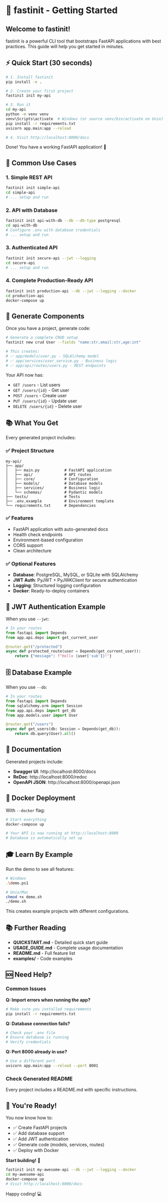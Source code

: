 # 🚀 fastinit - Getting Started

## Welcome to fastinit!

fastinit is a powerful CLI tool that bootstraps FastAPI applications with best practices. This guide will help you get started in minutes.

## ⚡ Quick Start (30 seconds)

```bash
# 1. Install fastinit
pip install -e .

# 2. Create your first project
fastinit init my-api

# 3. Run it
cd my-api
python -m venv venv
venv\Scripts\activate  # Windows (or source venv/bin/activate on Unix)
pip install -r requirements.txt
uvicorn app.main:app --reload

# 4. Visit http://localhost:8000/docs
```

Done! You have a working FastAPI application! 🎉

## 🎯 Common Use Cases

### 1. Simple REST API

```bash
fastinit init simple-api
cd simple-api
# ... setup and run
```

### 2. API with Database

```bash
fastinit init api-with-db --db --db-type postgresql
cd api-with-db
# Configure .env with database credentials
# ... setup and run
```

### 3. Authenticated API

```bash
fastinit init secure-api --jwt --logging
cd secure-api
# ... setup and run
```

### 4. Complete Production-Ready API

```bash
fastinit init production-api --db --jwt --logging --docker
cd production-api
docker-compose up
```

## 🎨 Generate Components

Once you have a project, generate code:

```bash
# Generate a complete CRUD setup
fastinit new crud User --fields "name:str,email:str,age:int"

# This creates:
# ✅ app/models/user.py - SQLAlchemy model
# ✅ app/services/user_service.py - Business logic
# ✅ app/api/routes/users.py - REST endpoints
```

Your API now has:
- `GET /users` - List users
- `GET /users/{id}` - Get user
- `POST /users` - Create user
- `PUT /users/{id}` - Update user
- `DELETE /users/{id}` - Delete user

## 📚 What You Get

Every generated project includes:

### ✅ Project Structure
```
my-api/
├── app/
│   ├── main.py           # FastAPI application
│   ├── api/              # API routes
│   ├── core/             # Configuration
│   ├── models/           # Database models
│   ├── services/         # Business logic
│   └── schemas/          # Pydantic models
├── tests/                # Tests
├── .env.example          # Environment template
└── requirements.txt      # Dependencies
```

### ✅ Features
- FastAPI application with auto-generated docs
- Health check endpoints
- Environment-based configuration
- CORS support
- Clean architecture

### ✅ Optional Features
- **Database**: PostgreSQL, MySQL, or SQLite with SQLAlchemy
- **JWT Auth**: PyJWT + PyJWKClient for secure authentication
- **Logging**: Structured logging configuration
- **Docker**: Ready-to-deploy containers

## 🔐 JWT Authentication Example

When you use `--jwt`:

```python
# In your routes
from fastapi import Depends
from app.api.deps import get_current_user

@router.get("/protected")
async def protected_route(user = Depends(get_current_user)):
    return {"message": f"Hello {user['sub']}!"}
```

## 🗄️ Database Example

When you use `--db`:

```python
# In your routes
from fastapi import Depends
from sqlalchemy.orm import Session
from app.api.deps import get_db
from app.models.user import User

@router.get("/users")
async def get_users(db: Session = Depends(get_db)):
    return db.query(User).all()
```

## 📖 Documentation

Generated projects include:
- **Swagger UI**: http://localhost:8000/docs
- **ReDoc**: http://localhost:8000/redoc
- **OpenAPI JSON**: http://localhost:8000/openapi.json

## 🐳 Docker Deployment

With `--docker` flag:

```bash
# Start everything
docker-compose up

# Your API is now running at http://localhost:8000
# Database is automatically set up
```

## 🎓 Learn By Example

Run the demo to see all features:

```bash
# Windows
.\demo.ps1

# Unix/Mac
chmod +x demo.sh
./demo.sh
```

This creates example projects with different configurations.

## 📚 Further Reading

- **QUICKSTART.md** - Detailed quick start guide
- **USAGE_GUIDE.md** - Complete usage documentation
- **README.md** - Full feature list
- **examples/** - Code examples

## 🆘 Need Help?

### Common Issues

**Q: Import errors when running the app?**
```bash
# Make sure you installed requirements
pip install -r requirements.txt
```

**Q: Database connection fails?**
```bash
# Check your .env file
# Ensure database is running
# Verify credentials
```

**Q: Port 8000 already in use?**
```bash
# Use a different port
uvicorn app.main:app --reload --port 8001
```

### Check Generated README

Every project includes a README.md with specific instructions.

## 🚀 You're Ready!

You now know how to:
- ✅ Create FastAPI projects
- ✅ Add database support
- ✅ Add JWT authentication
- ✅ Generate code (models, services, routes)
- ✅ Deploy with Docker

**Start building!** 🎉

```bash
fastinit init my-awesome-api --db --jwt --logging --docker
cd my-awesome-api
docker-compose up
# Visit http://localhost:8000/docs
```

Happy coding! 💻
